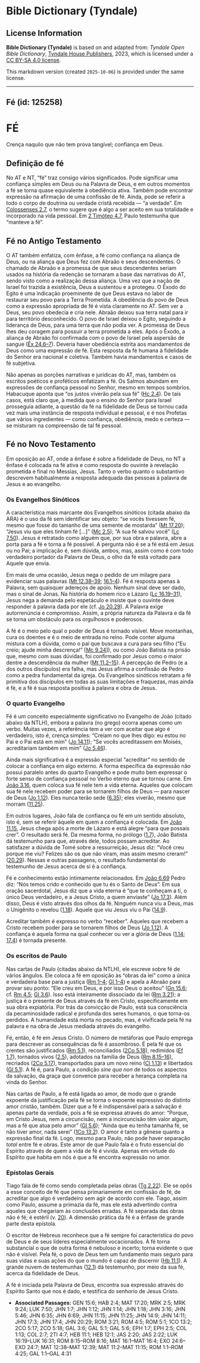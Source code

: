 # Bible Dictionary (Tyndale)

## License Information

**Bible Dictionary (Tyndale)** is based on and adapted from: _Tyndale Open Bible Dictionary_, [Tyndale House Publishers](https://tyndaleopenresources.com/), 2023, which is licensed under a [CC BY-SA 4.0 license](https://creativecommons.org/licenses/by-sa/4.0/legalcode.en).

This markdown version (created `2025-10-06`) is provided under the same license.



--------------------------------

## Fé (id: 125258)

FÉ
==

Crença naquilo que não tem prova tangível; confiança em Deus.

Definição de fé
---------------

No AT e NT, “fé” traz consigo vários significados. Pode significar uma confiança simples em Deus ou na Palavra de Deus, e em outros momentos a fé se torna quase equivalente à obediência ativa. Também pode encontrar expressão na afirmação de uma confissão de fé. Ainda, pode se referir a todo o corpo de doutrina ou verdade cristã recebida — “a verdade”. Em [Colossenses 2\.7](https://ref.ly/Col2:7), o termo sugere que é algo a ser aceito em sua totalidade e incorporado na vida pessoal. Em [2 Timóteo 4\.7](https://ref.ly/2Tim4:7), Paulo testemunha que “manteve a fé”.

Fé no Antigo Testamento
-----------------------

O AT também enfatiza, com ênfase, a fé como confiança na aliança de Deus, ou na aliança que Deus fez com Abraão e seus descendentes. O chamado de Abraão e a promessa de que seus descendentes seriam usados na história da redenção se tornaram a base das narrativas do AT, sendo visto como a realização dessa aliança. Uma vez que a nação de Israel foi trazida à existência, Deus a sustentou e a protegeu. O Êxodo do Egito é uma indicação proeminente de que Deus estava no labor de restaurar seu povo para a Terra Prometida. A obediência do povo de Deus como a expressão apropriada de fé é vista claramente no AT. Sem ver a Deus, seu povo obedecia e cria nele. Abraão deixou sua terra natal para ir para território desconhecido. O povo de Israel deixou o Egito, seguindo a liderança de Deus, para uma terra que não podia ver. A promessa de Deus lhes deu coragem para possuir a terra prometida a eles. Após o Êxodo, a aliança de Abraão foi confirmada com o povo de Israel pela aspersão de sangue ([Êx 24\.6–7](https://ref.ly/Exod24:6-Exod24:7)). Deveria haver obediência estrita aos mandamentos de Deus como uma expressão de fé. Esta resposta da fé humana à fidelidade do Senhor era nacional e coletiva. Também havia mandamentos e casos de fé subjetiva.

Não apenas as porções narrativas e jurídicas do AT, mas, também os escritos poéticos e proféticos enfatizam a fé. Os Salmos abundam em expressões de confiança pessoal no Senhor, mesmo em tempos sombrios. Habacuque aponta que “os justos viverão pela sua fé” ([Hc 2\.4](https://ref.ly/Hab2:4)). De tais casos, está claro que, à medida que o ensino do Senhor para Israel prosseguia adiante, a questão da fé na fidelidade de Deus se tornou cada vez mais uma instância de resposta individual e pessoal, e é nos Profetas que vários ingredientes — como confiança, obediência, medo e certeza — se misturam na compreensão de tal fé pessoal.

Fé no Novo Testamento
---------------------

Em oposição ao AT, onde a ênfase é sobre a fidelidade de Deus, no NT a ênfase é colocada na fé ativa e como resposta do ouvinte à revelação prometida e final no Messias, Jesus. Tanto o verbo quanto o substantivo descrevem habitualmente a resposta adequada das pessoas à palavra de Jesus e ao evangelho.

### Os Evangelhos Sinóticos

A característica mais marcante dos Evangelhos sinóticos (citada abaixo da ARA) é o uso da fé sem identificar seu objeto: “se vocês tivessem fé, mesmo que fosse do tamanho de uma semente de mostarda” ([Mt 17\.20](https://ref.ly/Matt17:20)); “Jesus viu que eles tinham fé \[...]” ([Mc 2\.5](https://ref.ly/Mark2:5)); “A sua fé salvou você” ([Lc 7\.50](https://ref.ly/Luke7:50)). Jesus é retratado como alguém que, por sua obra e palavra, abre a porta para a fé e torna a fé possível. A pergunta não é se a fé está em Jesus ou no Pai; a implicação é, sem dúvida, ambos, mas, assim como é com todo verdadeiro portador da Palavra de Deus, o olho da fé está voltado para Aquele que envia.

Em mais de uma ocasião, Jesus nega o pedido de um milagre para evidenciar suas palavras ([Mt 12\.38–39](https://ref.ly/Matt12:38-Matt12:39); [16\.1–4](https://ref.ly/Matt16:1-Matt16:4)). Fé é resposta apenas à Palavra, sem quaisquer adereços de apoio. Nenhum sinal deve ser dado, mas o sinal de Jonas. Na história do homem rico e Lázaro ([Lc 16\.19–31](https://ref.ly/Luke16:19-Luke16:31)), Jesus nega a demanda pelo espetáculo e insiste que o ouvinte deve responder à palavra dada por ele (cf. [Jo 20\.29](https://ref.ly/John20:29)). A Palavra exige autorrenúncia e compromisso. Assim, a própria natureza da Palavra e da fé se torna um obstáculo para os orgulhosos e poderosos.

A fé é o meio pelo qual o poder de Deus é tornado visível. Move montanhas, cura os doentes e é o meio de entrada no reino. Pode conter alguma mistura com a dúvida, como o pai que buscava a cura para seu filho (“Eu creio; ajude minha descrença!” \[[Mc 9\.24](https://ref.ly/Mark9:24)]), ou como João Batista na prisão que, mesmo com suas dúvidas, foi confirmado por Jesus como o maior dentre a descendência da mulher ([Mt 11\.2–15](https://ref.ly/Matt11:2-Matt11:15)). A percepção de Pedro (e a dos outros discípulos) era falha, mas Jesus afirma a confissão de Pedro como a pedra fundamental da igreja. Os Evangelhos sinóticos retratam a fé primitiva dos discípulos em todas as suas limitações e fraquezas, mas ainda é fé, e a fé é sua resposta positiva à palavra e obra de Jesus.

### O quarto Evangelho

Fé é um conceito especialmente significativo no Evangelho de João (citado abaixo da NTLH), embora a palavra (no grego) ocorra apenas como um verbo. Muitas vezes, a referência tem a ver com aceitar que algo é verdadeiro, isto é, crença simples: “Creiam no que lhes digo: eu estou no Pai e o Pai está em mim” ([Jo 14\.11](https://ref.ly/John14:11)); “Se vocês acreditassem em Moisés, acreditariam também em mim” ([Jo 5\.46](https://ref.ly/John5:46)).

Ainda mais significativa é a expressão especial “acreditar” no sentido de colocar a confiança em algo externo. A forma específica da expressão não possui paralelo antes do quarto Evangelho e pode muito bem expressar o forte senso de confiança pessoal no Verbo eterno que se tornou carne. Em [João 3\.16](https://ref.ly/John3:16), quem coloca sua fé nele tem a vida eterna. Aqueles que colocam sua fé nele recebem poder para se tornarem filhos de Deus — para nascer de Deus ([Jo 1\.12](https://ref.ly/John1:12)). Eles nunca terão sede ([6\.35](https://ref.ly/John6:35)); eles viverão, mesmo que morram ([11\.25](https://ref.ly/John11:25)).

Em outros lugares, João fala de confiança ou fé em um sentido absoluto, isto é, sem se referir àquele em quem a confiança é colocada. Em [João 11\.15](https://ref.ly/John11:15), Jesus chega após a morte de Lázaro e está alegre “para que possais crer”. O resultado será fé. Da mesma forma, no prólogo ([1\.7](https://ref.ly/John1:7)), João Batista dá testemunho para que, através dele, todos possam acreditar. Ao satisfazer a dúvida de Tomé sobre a ressurreição, Jesus diz: “Você creu porque me viu? Felizes são os que não viram, mas assim mesmo creram!” ([20\.29](https://ref.ly/John20:29)). Nessas e outras passagens, o resultado fundamental do testemunho de Jesus acerca de si é a confiança.

Fé e conhecimento estão intimamente relacionados. Em [João 6\.69](https://ref.ly/John6:69) Pedro diz: “Nós temos crido e conhecido que tu és o Santo de Deus”. Em sua oração sacerdotal, Jesus diz que a vida eterna é “que te conheçam a ti, o único Deus verdadeiro, e a Jesus Cristo, a quem enviaste” ([Jo 17\.3](https://ref.ly/John17:3)). Além disso, Deus é visto através dos olhos da fé. Ninguém nunca viu a Deus, mas o Unigênito o revelou ([1\.18](https://ref.ly/John1:18)). Aquele que viu Jesus viu o Pai ([14\.9](https://ref.ly/John14:9)).

Acreditar também é expresso no verbo “receber”. Aqueles que recebem a Cristo recebem poder para se tornarem filhos de Deus ([Jo 1\.12](https://ref.ly/John1:12)). A confiança é aquela forma na qual conhecer ou ver a glória de Deus ([1\.14](https://ref.ly/John1:14); [17\.4](https://ref.ly/John17:4)) é tornada presente.

### Os escritos de Paulo

Nas cartas de Paulo (citadas abaixo da NTLH), ele escreve sobre fé de vários ângulos. Ele coloca a fé em oposição às “obras da lei” como a única e verdadeira base para a justiça ([Rm 1–4](https://ref.ly/Rom1:1-Rom4:25); [Gl 1–4](https://ref.ly/Gal1:1-Gal4:31)) e apela a Abraão para provar seu ponto: “Ele creu em Deus, e por isso Deus o aceitou” ([Gn 15\.6](https://ref.ly/Gen15:6); cf. [Rm 4\.5](https://ref.ly/Rom4:5); [Gl 3\.6](https://ref.ly/Gal3:6)). Isso está inteiramente dissociado da lei ([Rm 3\.21](https://ref.ly/Rom3:21)); a justiça é o presente de Deus através da fé em Cristo, especificamente em sua obra expiatória. Por trás da convicção de Paulo, está sua consciência da pecaminosidade radical e profunda dos seres humanos, o que torna\-os perdidos. A humanidade está morta no pecado, mas, é vivificada pela fé na palavra e na obra de Jesus mediada através do evangelho.

Fé, então, é fé em Jesus Cristo. O número de metáforas que Paulo emprega para descrever as consequências da fé é assombroso. É pela fé que os crentes são justificados ([Rm 5\.1](https://ref.ly/Rom5:1)), reconciliados ([2Co 5\.18](https://ref.ly/2Cor5:18)), redimidos ([Ef 1\.7](https://ref.ly/Eph1:7)), tornados vivos ([2\.5](https://ref.ly/Eph2:5)), adotados na família de Deus ([Rm 8\.15–16](https://ref.ly/Rom8:15-Rom8:16)), recriados ([2Co 5\.17](https://ref.ly/2Cor5:17)), transportados para um novo reino ([Cl 1\.13](https://ref.ly/Col1:13)) e libertados ([Gl 5\.1](https://ref.ly/Gal5:1)). A fé é, para Paulo, a condição *sine qua non* de todos os aspectos da salvação, da graça que convence para receber a herança completa na vinda do Senhor.

Nas cartas de Paulo, a fé está ligada ao amor, de modo que o grande expoente da justificação pela fé se torna o expoente expressivo do distinto amor cristão, também. Dizer que a fé é indispensável para a salvação é apenas parte da verdade, pois a fé se expressa através do amor: “Porque, em Cristo Jesus, nem a circuncisão, nem a incircuncisão têm valor algum, mas a fé que atua pelo amor” ([Gl 5\.6](https://ref.ly/Gal5:6)); “Ainda que eu tenha tamanha fé, se não tiver amor, nada serei” ([1Co 13\.2](https://ref.ly/1Cor13:2)). O amor é tanto a gênese quanto a expressão final da fé. Logo, mesmo para Paulo, não pode haver separação *total* entre fé e obras. Este amor de que Paulo fala é o fruto essencial do Espírito através de quem a vida de fé é vivida. Apenas em virtude do Espírito que habita em nós é que a fé encontra expressão no amor.

### Epístolas Gerais

Tiago fala de fé como sendo completada pelas obras ([Tg 2\.22](https://ref.ly/Jas2:22)). Ele se opôs a esse conceito de fé que pensa primariamente em confissão de fé, de acreditar que algo é verdadeiro sem agir de acordo com ele. Tiago, assim como Paulo, assume a primazia da fé, mas ele está advertindo contra aqueles que chegariam às conclusões erradas. A fé separada das obras não é fé; é estéril (v. [20](https://ref.ly/Jas2:20)). A dimensão prática da fé é a ênfase de grande parte desta epístola.

O escritor de Hebreus reconhece que a fé sempre foi característica do povo de Deus e de seus líderes especialmente vocacionados. A fé torna substancial o que de outra forma é nebuloso e incerto; torna evidente o que não é visível. Pela fé, o povo de Deus tem um fundamento mais seguro para suas vidas e suas ações do que o mundo é capaz de discernir ([Hb 11\.1](https://ref.ly/Heb11:1)). A grande nuvem de testemunhas ([12\.1](https://ref.ly/Heb12:1)) dá testemunho, por meio da sua fé, acerca da fidelidade de Deus.

A fé é iniciada pela Palavra de Deus, encontra sua expressão através do Espírito Santo que nos é dado, e testifica do senhorio de Jesus Cristo.

* **Associated Passages:** GEN 15:6; HAB 2:4; MAT 17:20; MRK 2:5; MRK 9:24; LUK 7:50; JHN 1:7; JHN 1:12; JHN 1:14; JHN 1:18; JHN 3:16; JHN 5:46; JHN 6:35; JHN 6:69; JHN 11:15; JHN 11:25; JHN 14:9; JHN 14:11; JHN 17:3; JHN 17:4; JHN 20:29; ROM 3:21; ROM 4:5; ROM 5:1; 1CO 13:2; 2CO 5:17; 2CO 5:18; GAL 3:6; GAL 5:1; GAL 5:6; EPH 1:7; EPH 2:5; COL 1:13; COL 2:7; 2TI 4:7; HEB 11:1; HEB 12:1; JAS 2:20; JAS 2:22; LUK 16:19–LUK 16:31; ROM 8:15–ROM 8:16; MAT 16:1–MAT 16:4; EXO 24:6–EXO 24:7; MAT 12:38–MAT 12:39; MAT 11:2–MAT 11:15; ROM 1:1–ROM 4:25; GAL 1:1–GAL 4:31

